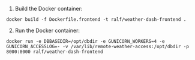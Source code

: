 1. Build the Docker container:

`docker build -f Dockerfile.frontend -t ralf/weather-dash-frontend .`


2. Run the Docker container:

`docker run -e DBBASEDIR=/opt/dbdir -e GUNICORN_WORKERS=4 -e GUNICORN_ACCESSLOG=- -v /var/lib/remote-weather-access:/opt/dbdir -p 8000:8000 ralf/weather-dash-frontend`

